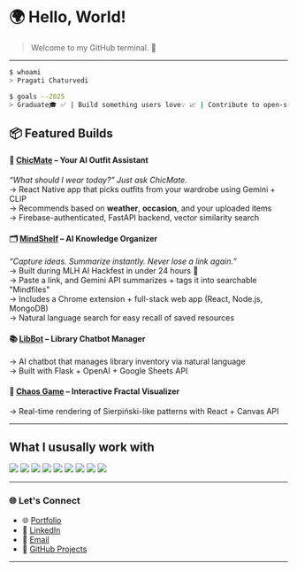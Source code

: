 # 🌍 Hello, World!

> Welcome to my GitHub terminal. 🚀
---
```bash
$ whoami
> Pragati Chaturvedi 

$ goals --2025
> Graduate🎓 ✅ | Build something users love💡 📈 | Contribute to open-source🌍 👩‍💻
```

## 📦 Featured Builds

#### 🧠 [ChicMate](https://github.com/pragati-chaturvedi/ChicMate.git) – Your AI Outfit Assistant  
_“What should I wear today?” Just ask ChicMate._  
→ React Native app that picks outfits from your wardrobe using Gemini + CLIP  
→ Recommends based on **weather**, **occasion**, and your uploaded items  
→ Firebase-authenticated, FastAPI backend, vector similarity search

#### 🗂️ [MindShelf](https://github.com/AI-Hackathon-April-2025/MindShelf) – AI Knowledge Organizer  
_“Capture ideas. Summarize instantly. Never lose a link again.”_  
→ Built during MLH AI Hackfest in under 24 hours 🚀  
→ Paste a link, and Gemini API summarizes + tags it into searchable "Mindfiles"  
→ Includes a Chrome extension + full-stack web app (React, Node.js, MongoDB)  
→ Natural language search for easy recall of saved resources

#### 📚 [LibBot](https://github.com/pragati-chaturvedi/LibBot.git) – Library Chatbot Manager  
→ AI chatbot that manages library inventory via natural language  
→ Built with Flask + OpenAI + Google Sheets API

#### 🎨 [Chaos Game](https://pragati-chaturvedi.github.io/chaos-game/) – Interactive Fractal Visualizer  
→ Real-time rendering of Sierpiński-like patterns with React + Canvas API

---

## What I ususally work with
<p align="left">
  <img src="https://img.shields.io/badge/Python-3670A0?style=for-the-badge&logo=python&logoColor=ffdd54"/>
  <img src="https://img.shields.io/badge/JavaScript-F7DF1E?style=for-the-badge&logo=javascript&logoColor=black"/>
  <img src="https://img.shields.io/badge/React-20232A?style=for-the-badge&logo=react&logoColor=61DAFB"/>
  <img src="https://img.shields.io/badge/Node.js-339933?style=for-the-badge&logo=nodedotjs&logoColor=white"/>
  <img src="https://img.shields.io/badge/FastAPI-009688?style=for-the-badge&logo=fastapi&logoColor=white"/>
  <img src="https://img.shields.io/badge/MongoDB-4EA94B?style=for-the-badge&logo=mongodb&logoColor=white"/>
  <img src="https://img.shields.io/badge/Firebase-ffca28?style=for-the-badge&logo=firebase&logoColor=black"/>
  <img src="https://img.shields.io/badge/TensorFlow-FF6F00?style=for-the-badge&logo=tensorflow&logoColor=white"/>
  <img src="https://img.shields.io/badge/OpenAI-412991?style=for-the-badge&logo=openai&logoColor=white"/>
</p>

---

### 🌐 Let's Connect

- 🌐 [Portfolio](https://pragati-chaturvedi-portfolio.netlify.app/)
- 💼 [LinkedIn](https://www.linkedin.com/in/pragati-chaturvedi-2b2885219/)
- 📨 [Email](mailto:pragatic810@icloud.com)
- 🧠 [GitHub Projects](https://github.com/pragati-chaturvedi)

---
